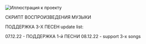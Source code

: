 ![Иллюстрация к проекту](https://github.com/Artemovich123/ICONS/blob/main/player.png?raw=true)











СКРИПТ ВОСПРОИЗВЕДЕНИЯ МУЗЫКИ

ПОДДЕРЖКА 3-Х ПЕСЕН
update list:

07.12.22 - ПОДДЕРЖКА 1-й ПЕСНИ
08.12.22 - support 3-x songs


